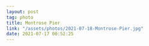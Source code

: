 ```yaml
---
layout: post
tag: photo
title: Montrose Pier
link: "/assets/photos/2021-07-18-Montrose-Pier.jpg"
date: 2021-07-17 00:52:25
---
```

